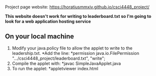 Project page website:
https://horatiusmmxiv.github.io/csci4448_project/

**This website doesn't work for writing to leaderboard.txt 
so I'm going to look for a web application hosting service**

On your local machine
----------------------
1. Modify your java.policy file to allow the applet to write to the leadership.txt.
  *Add the line: 
    *permission java.io.FilePermission ".../csci4448_project/leaderboard.txt", "write";
2. Compile the applet with:
  *javac SimpleJavaApplet.java
3. To run the applet:
  *appletviewer index.html


